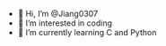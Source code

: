 - 👋 Hi, I’m @Jiang0307
- 👀 I’m interested in coding
- 🌱 I’m currently learning C and Python

<!---
Jiang0307/Jiang0307 is a ✨ special ✨ repository because its `README.md` (this file) appears on your GitHub profile.
You can click the Preview link to take a look at your changes.
--->
